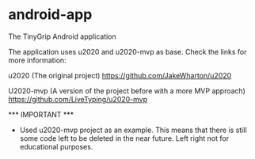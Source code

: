 # android-app
The TinyGrip Android application

The application uses u2020 and u2020-mvp as base. Check the links for more information:

u2020 (The original project)
https://github.com/JakeWharton/u2020

U2020-mvp (A version of the project before with a more MVP approach)
https://github.com/LiveTyping/u2020-mvp

*** IMPORTANT *** 
- Used u2020-mvp project as an example. This means that there is still some code left to be 
deleted in the near future. Left right not for educational purposes.